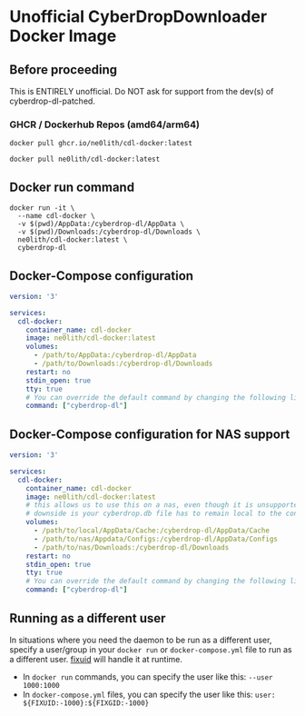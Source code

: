
# Unofficial CyberDropDownloader Docker Image

## Before proceeding
This is ENTIRELY unofficial. Do NOT ask for support from the dev(s) of cyberdrop-dl-patched.


### GHCR / Dockerhub Repos (amd64/arm64)
```
docker pull ghcr.io/ne0lith/cdl-docker:latest
```

```
docker pull ne0lith/cdl-docker:latest
```

## Docker run command

```
docker run -it \
  --name cdl-docker \
  -v $(pwd)/AppData:/cyberdrop-dl/AppData \
  -v $(pwd)/Downloads:/cyberdrop-dl/Downloads \
  ne0lith/cdl-docker:latest \
  cyberdrop-dl
```

## Docker-Compose configuration

```yaml
version: '3'

services:
  cdl-docker:
    container_name: cdl-docker
    image: ne0lith/cdl-docker:latest
    volumes:
      - /path/to/AppData:/cyberdrop-dl/AppData
      - /path/to/Downloads:/cyberdrop-dl/Downloads
    restart: no
    stdin_open: true
    tty: true
    # You can override the default command by changing the following line
    command: ["cyberdrop-dl"]
```

## Docker-Compose configuration for NAS support

```yaml
version: '3'

services:
  cdl-docker:
    container_name: cdl-docker
    image: ne0lith/cdl-docker:latest
    # this allows us to use this on a nas, even though it is unsupported
    # downside is your cyberdrop.db file has to remain local to the container host
    volumes:
      - /path/to/local/AppData/Cache:/cyberdrop-dl/AppData/Cache
      - /path/to/nas/Appdata/Configs:/cyberdrop-dl/AppData/Configs
      - /path/to/nas/Downloads:/cyberdrop-dl/Downloads
    restart: no
    stdin_open: true
    tty: true
    # You can override the default command by changing the following line
    command: ["cyberdrop-dl"]
```

## Running as a different user

In situations where you need the daemon to be run as a different user, specify a user/group in your `docker run` or `docker-compose.yml` file to run as a different user. [fixuid](https://github.com/boxboat/fixuid) will handle it at runtime.

- In `docker run` commands, you can specify the user like this: `--user 1000:1000`
- In `docker-compose.yml` files, you can specify the user like this: `user: ${FIXUID:-1000}:${FIXGID:-1000}`
